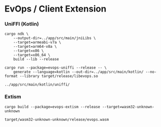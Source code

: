 # EvOps / Client Extension

### UniFFI (Kotlin)

```shell
cargo ndk \
    --output-dir=../app/src/main/jniLibs \
    --target=armeabi-v7a \
    --target=arm64-v8a \
    --target=x86 \
    --target=x86_64 \
    build --lib --release

cargo run --package=evops-uniffi --release -- \
    generate --language=kotlin --out-dir=../app/src/main/kotlin/ --no-format --library target/release/libevops.so
```

`../app/src/main/kotlin/uniffi/`

### Extism

```shell
cargo build --package=evops-extism --release --target=wasm32-unknown-unknown
```

`target/wasm32-unknown-unknown/release/evops.wasm`
